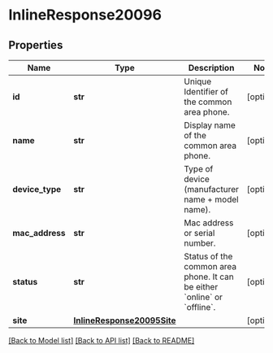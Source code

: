 # InlineResponse20096

## Properties
Name | Type | Description | Notes
------------ | ------------- | ------------- | -------------
**id** | **str** | Unique Identifier of the common area phone. | [optional] 
**name** | **str** | Display name of the common area phone. | [optional] 
**device_type** | **str** | Type of device (manufacturer name + model name). | [optional] 
**mac_address** | **str** |  Mac address or serial number. | [optional] 
**status** | **str** | Status of the common area phone. It can be either &#x60;online&#x60; or &#x60;offline&#x60;. | [optional] 
**site** | [**InlineResponse20095Site**](InlineResponse20095Site.md) |  | [optional] 

[[Back to Model list]](../README.md#documentation-for-models) [[Back to API list]](../README.md#documentation-for-api-endpoints) [[Back to README]](../README.md)

